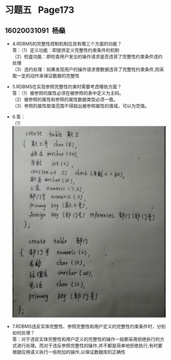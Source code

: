 # 习题五 &nbsp;&nbsp;Page173
## 16020031091 &nbsp;杨燊
- 4.RDBMS的完整性控制机制应具有哪三个方面的功能？  
答：（1）定义功能：即提供定义完整性约束条件的机制  
（2）检査功能：即检查用户发岀的操作请求是否违背了完整性约束条件违约处理  
（3）违约处理：如果发现用户的操作请求使数据违背了完整性约束条件,则采取一定的动作来保证数据的完整性
- 5.RDBMS在实现参照完整性约束时需要考虑哪些方面？  
答：（1）被参照的属性必须在被参照的表中定义为主码。  
（2）被参照的属性和参照的属性数据类型必须一致。  
（3）参照的属性取值范围不得超出被参照属性的值域，可以为空值。
- 6.答：  
（1）![](images/3.jpg)

- 7.RDBMS违反实体完整性、参照完整性和用户定义的完整性约束条件时，分别如何处理？   
答：对于违反实体完整性和用户定义的完整性的操作一般都采用拒绝执行的方式进行处理。而对于违反参照完整性的操作,并不都是简单地拒绝执行,有时要根据应用语义执行一些附加的操作,以保证数据库的正确性